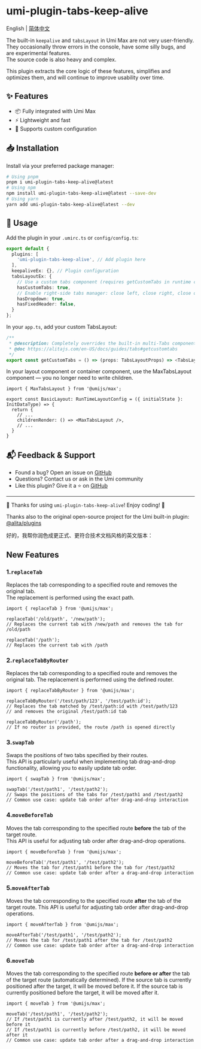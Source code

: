 # umi-plugin-tabs-keep-alive

English | [简体中文](./README.md)


The built-in `keepalive` and `tabsLayout` in Umi Max are not very user-friendly.  
They occasionally throw errors in the console, have some silly bugs, and are experimental features.  
The source code is also heavy and complex.  

This plugin extracts the core logic of these features, simplifies and optimizes them, and will continue to improve usability over time.

## ✨ Features

- 📦 Fully integrated with Umi Max
- ⚡ Lightweight and fast
- 🔧 Supports custom configuration

## 📥 Installation

Install via your preferred package manager:

```bash
# Using pnpm
pnpm i umi-plugin-tabs-keep-alive@latest
# Using npm
npm install umi-plugin-tabs-keep-alive@latest --save-dev
# Using yarn
yarn add umi-plugin-tabs-keep-alive@latest --dev
````

## 🔨 Usage

Add the plugin in your `.umirc.ts` or `config/config.ts`:

```ts
export default {
  plugins: [
    'umi-plugin-tabs-keep-alive', // Add plugin here
  ],
  keepaliveEx: {}, // Plugin configuration
  tabsLayoutEx: {
    // Use a custom tabs component (requires getCustomTabs in runtime config)
    hasCustomTabs: true,
    // Enable right-side tabs manager: close left, close right, close others, refresh, etc.
    hasDropdown: true,
    hasFixedHeader: false,
  }
};
```

In your `app.ts`, add your custom TabsLayout:

```ts
/**
 * @description: Completely overrides the built-in multi-Tabs component. Requires hasCustomTabs: true
 * @doc https://alitajs.com/en-US/docs/guides/tabs#getcustomtabs
 */
export const getCustomTabs = () => (props: TabsLayoutProps) => <TabsLayout {...props} />
```

In your layout component or container component, use the MaxTabsLayout component — you no longer need to write children.

```tsx
import { MaxTabsLayout } from '@umijs/max';

export const BasicLayout: RunTimeLayoutConfig = ({ initialState }: InitDataType) => {
  return {
    // ...
    childrenRender: () => <MaxTabsLayout />,
    // ...
  }
}
```


## 📬 Feedback & Support

* Found a bug? Open an issue on [GitHub](https://github.com/aiyoudiao/umi-plugin-tabs-keep-alive/issues)
* Questions? Contact us or ask in the Umi community
* Like this plugin? Give it a ⭐️ on [GitHub](https://github.com/aiyoudiao/umi-plugin-tabs-keep-alive)

---

🌟 Thanks for using `umi-plugin-tabs-keep-alive`! Enjoy coding! 🎉

Thanks also to the original open-source project for the Umi built-in plugin: [@alita/plugins](https://github.com/alitajs/alita/tree/master/packages/plugins)

好的，我帮你润色成更正式、更符合技术文档风格的英文版本：


## New Features

### 1.`replaceTab`
Replaces the tab corresponding to a specified route and removes the original tab.  
The replacement is performed using the exact path.

```tsx
import { replaceTab } from '@umijs/max';

replaceTab('/old/path', '/new/path'); 
// Replaces the current tab with /new/path and removes the tab for /old/path

replaceTab('/path'); 
// Replaces the current tab with /path
````

### 2.`replaceTabByRouter`

Replaces the tab corresponding to a specified route and removes the original tab.
The replacement is performed using the defined router.

```tsx
import { replaceTabByRouter } from '@umijs/max';

replaceTabByRouter('/test/path/123', '/test/path:id'); 
// Replaces the tab matched by /test/path:id with /test/path/123 
// and removes the original /test/path:id tab

replaceTabByRouter('/path'); 
// If no router is provided, the route /path is opened directly
```

### 3.`swapTab`

Swaps the positions of two tabs specified by their routes.  
This API is particularly useful when implementing tab drag-and-drop functionality, allowing you to easily update tab order.

```tsx
import { swapTab } from '@umijs/max';

swapTab('/test/path1', '/test/path2'); 
// Swaps the positions of the tabs for /test/path1 and /test/path2
// Common use case: update tab order after drag-and-drop interaction
```

### 4.`moveBeforeTab`

Moves the tab corresponding to the specified route **before** the tab of the target route.  
This API is useful for adjusting tab order after drag-and-drop operations.

```tsx
import { moveBeforeTab } from '@umijs/max';

moveBeforeTab('/test/path1', '/test/path2'); 
// Moves the tab for /test/path1 before the tab for /test/path2
// Common use case: update tab order after a drag-and-drop interaction
````


### 5.`moveAfterTab`

Moves the tab corresponding to the specified route **after** the tab of the target route.
This API is useful for adjusting tab order after drag-and-drop operations.

```tsx
import { moveAfterTab } from '@umijs/max';

moveAfterTab('/test/path1', '/test/path2'); 
// Moves the tab for /test/path1 after the tab for /test/path2
// Common use case: update tab order after a drag-and-drop interaction
```


### 6.`moveTab`

Moves the tab corresponding to the specified route **before or after** the tab of the target route (automatically determined).
If the source tab is currently positioned after the target, it will be moved before it.
If the source tab is currently positioned before the target, it will be moved after it.

```tsx
import { moveTab } from '@umijs/max';

moveTab('/test/path1', '/test/path2'); 
// If /test/path1 is currently after /test/path2, it will be moved before it
// If /test/path1 is currently before /test/path2, it will be moved after it
// Common use case: update tab order after a drag-and-drop interaction
```
